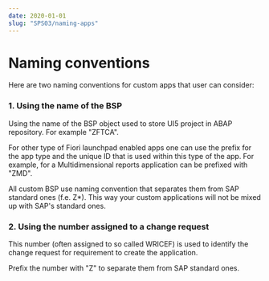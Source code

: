 ```yaml
---
date: 2020-01-01
slug: "SPS03/naming-apps"
---
```

# Naming conventions

Here are two naming conventions for custom apps that user can consider:

<!-- more -->

### 1. Using the name of the BSP 

Using the name of the BSP object used to store UI5 project in ABAP repository. For example "ZFTCA". 

For other type of Fiori launchpad enabled apps one can use the prefix for the app type and the unique ID that is used within this type of the app. For example, for a Multidimensional reports application can be prefixed with "ZMD".

All custom BSP use naming convention that separates them from SAP standard ones (f.e. Z*). This way your custom applications will not be mixed up with SAP's standard ones.

### 2. Using the number assigned to a change request 

This number (often assigned to so called WRICEF) is used to identify the change request for requirement to create the application.

Prefix the number with "Z" to separate them from SAP standard ones.